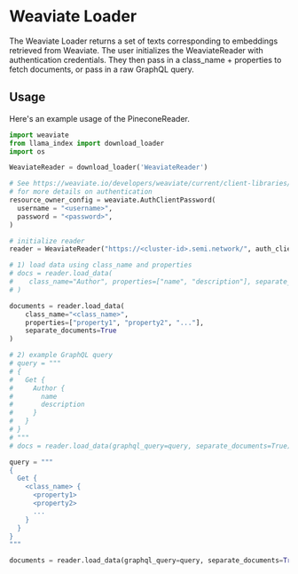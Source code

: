 # Weaviate Loader

The Weaviate Loader returns a set of texts corresponding to embeddings retrieved from Weaviate.
The user initializes the WeaviateReader with authentication credentials. 
They then pass in a class_name + properties to fetch documents, or pass in a raw GraphQL query.

## Usage

Here's an example usage of the PineconeReader.

```python
import weaviate
from llama_index import download_loader
import os

WeaviateReader = download_loader('WeaviateReader')

# See https://weaviate.io/developers/weaviate/current/client-libraries/python.html
# for more details on authentication
resource_owner_config = weaviate.AuthClientPassword(
  username = "<username>", 
  password = "<password>", 
)

# initialize reader
reader = WeaviateReader("https://<cluster-id>.semi.network/", auth_client_secret=resource_owner_config)

# 1) load data using class_name and properties
# docs = reader.load_data(
#    class_name="Author", properties=["name", "description"], separate_documents=True
# )

documents = reader.load_data(
    class_name="<class_name>", 
    properties=["property1", "property2", "..."], 
    separate_documents=True
)

# 2) example GraphQL query
# query = """
# {
#   Get {
#     Author {
#       name
#       description
#     }
#   }
# }
# """
# docs = reader.load_data(graphql_query=query, separate_documents=True)

query = """
{
  Get {
    <class_name> {
      <property1>
      <property2>
      ...
    }
  }
}
"""

documents = reader.load_data(graphql_query=query, separate_documents=True)



```
